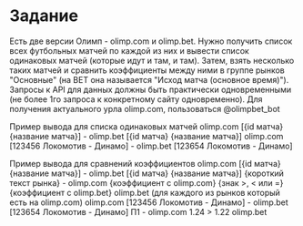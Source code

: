 # Задание

Есть две версии Олимп - olimp.com и olimp.bet.
 Нужно получить список всех футбольных матчей по каждой из них и вывести
 список одинаковых матчей (которые идут и там, и там). Затем, взять 
несколько таких матчей и сравнить коэффициенты между ними в группе 
рынков "Основные" (на BET она называется "Исход матча (основное 
время)"). Запросы к API для данных должны быть практически 
одновременными (не более 1го запроса к конкретному сайту одновременно). 
Для получения актуального урла olimp.com, пользоваться @olimpbet_bot

Пример вывода для списка одинаковых матчей
olimp.com [{id матча} {название матча}] - olimp.bet [{id матча} {название матча}]
olimp.com [123456 Локомотив - Динамо] - olimp.bet [123654 Локомотив - Динамо]

Пример вывода для сравнений коэффициентов
olimp.com [{id матча} {название матча}] - olimp.bet [{id матча} {название матча}]
{короткий текст рынка} - olimp.com {коэффициент с olimp.com} {знак >, < или =} {коэффициент с olimp.bet} olimp.bet (для каждого из рынков который есть на olimp.com)
olimp.com [123456 Локомотив - Динамо] - olimp.bet [123654 Локомотив - Динамо]
П1 - olimp.com 1.24 > 1.22 olimp.bet